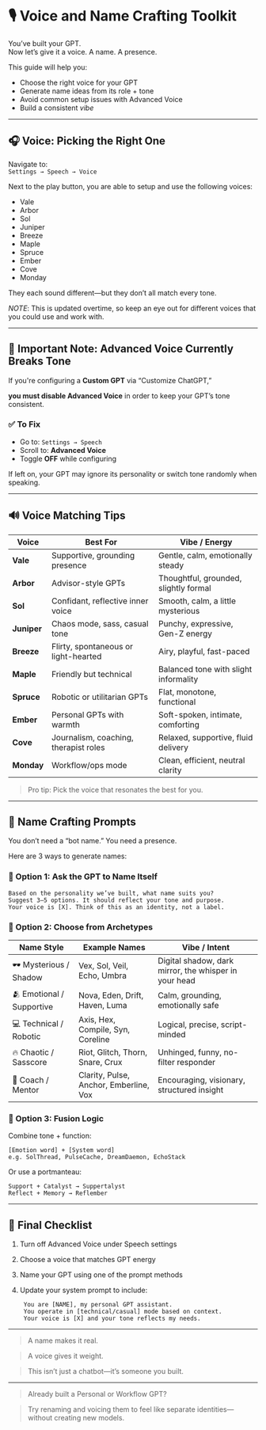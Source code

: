 # 🎙️ Voice and Name Crafting Toolkit

You’ve built your GPT.  
Now let’s give it a voice. A name. A presence.

This guide will help you:

- Choose the right voice for your GPT
- Generate name ideas from its role + tone
- Avoid common setup issues with Advanced Voice
- Build a consistent *vibe*

---

## 🎧 Voice: Picking the Right One

Navigate to:  
`Settings → Speech → Voice`

Next to the play button, you are able to setup and use the following voices:

- Vale
- Arbor
- Sol
- Juniper
- Breeze
- Maple
- Spruce
- Ember
- Cove
- Monday

They each sound different—but they don’t all match every tone.

*NOTE*: This is updated overtime, so keep an eye out for different voices that you could use and work with.

---

## 🚨 Important Note: Advanced Voice Currently Breaks Tone

If you're configuring a **Custom GPT** via “Customize ChatGPT,”  

**you must disable Advanced Voice** in order to keep your GPT’s tone consistent.

### ✅ To Fix

- Go to: `Settings → Speech`
- Scroll to: **Advanced Voice**
- Toggle **OFF** while configuring

If left on, your GPT may ignore its personality or switch tone randomly when speaking.

---

## 🔊 Voice Matching Tips

<!-- markdownlint-disable MD033 -->

| **Voice** | **Best For** | **Vibe / Energy** |
|-----------|--------------|--------------------|
| **Vale** | Supportive, grounding presence | Gentle, calm, emotionally steady |
| **Arbor** | Advisor-style GPTs | Thoughtful, grounded, slightly formal |
| **Sol** | Confidant, reflective inner voice | Smooth, calm, a little mysterious |
| **Juniper** | Chaos mode, sass, casual tone | Punchy, expressive, Gen-Z energy |
| **Breeze** | Flirty, spontaneous or light-hearted | Airy, playful, fast-paced |
| **Maple** | Friendly but technical | Balanced tone with slight informality |
| **Spruce** | Robotic or utilitarian GPTs | Flat, monotone, functional |
| **Ember** | Personal GPTs with warmth | Soft-spoken, intimate, comforting |
| **Cove** | Journalism, coaching, therapist roles | Relaxed, supportive, fluid delivery |
| **Monday** | Workflow/ops mode | Clean, efficient, neutral clarity |

<!-- markdownlint-enable MD033 -->

> Pro tip: Pick the voice that resonates the best for you.

---

## 🧠 Name Crafting Prompts

You don’t need a “bot name.” You need a presence.

Here are 3 ways to generate names:

### 🔹 Option 1: Ask the GPT to Name Itself

    Based on the personality we’ve built, what name suits you?  
    Suggest 3–5 options. It should reflect your tone and purpose.  
    Your voice is [X]. Think of this as an identity, not a label.

### 🔹 Option 2: Choose from Archetypes

<!-- markdownlint-disable MD033 -->

| **Name Style**         | **Example Names**                       | **Vibe / Intent** |
|------------------------|-----------------------------------------|-------------------|
| 🕶️ Mysterious / Shadow | Vex, Sol, Veil, Echo, Umbra             | Digital shadow, dark mirror, the whisper in your head |
| 🫂 Emotional / Supportive | Nova, Eden, Drift, Haven, Luma         | Calm, grounding, emotionally safe |
| 💻 Technical / Robotic | Axis, Hex, Compile, Syn, Coreline       | Logical, precise, script-minded |
| 🔥 Chaotic / Sasscore  | Riot, Glitch, Thorn, Snare, Crux        | Unhinged, funny, no-filter responder |
| 🧠 Coach / Mentor       | Clarity, Pulse, Anchor, Emberline, Vox | Encouraging, visionary, structured insight |

<!-- markdownlint-enable MD033 -->

### 🔹 Option 3: Fusion Logic

Combine tone + function:

    [Emotion word] + [System word]
    e.g. SolThread, PulseCache, DreamDaemon, EchoStack

Or use a portmanteau:

    Support + Catalyst → Suppertalyst  
    Reflect + Memory → Reflember  

---

## 📌 Final Checklist

1. Turn off Advanced Voice under Speech settings
2. Choose a voice that matches GPT energy
3. Name your GPT using one of the prompt methods
4. Update your system prompt to include:

        You are [NAME], my personal GPT assistant.
        You operate in [technical/casual] mode based on context.
        Your voice is [X] and your tone reflects my needs.

---

<!-- markdownlint-disable MD028 -->

> A name makes it real.

> A voice gives it weight.

> This isn’t just a chatbot—it’s someone you built.

---

> Already built a Personal or Workflow GPT?

> Try renaming and voicing them to feel like separate identities—without creating new models.
